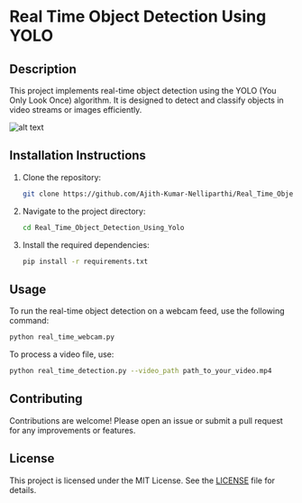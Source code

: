 # Real Time Object Detection Using YOLO

## Description
This project implements real-time object detection using the YOLO (You Only Look Once) algorithm. It is designed to detect and classify objects in video streams or images efficiently.

![alt text](yolo_output.gif)

## Installation Instructions
1. Clone the repository:
   ```bash
   git clone https://github.com/Ajith-Kumar-Nelliparthi/Real_Time_Object_Detection_Using_Yolo.git
   ```
2. Navigate to the project directory:
   ```bash
   cd Real_Time_Object_Detection_Using_Yolo
   ```
3. Install the required dependencies:
   ```bash
   pip install -r requirements.txt
   ```

## Usage
To run the real-time object detection on a webcam feed, use the following command:
```bash
python real_time_webcam.py
```
To process a video file, use:
```bash
python real_time_detection.py --video_path path_to_your_video.mp4
```

## Contributing
Contributions are welcome! Please open an issue or submit a pull request for any improvements or features.

## License
This project is licensed under the MIT License. See the [LICENSE](LICENSE) file for details.
